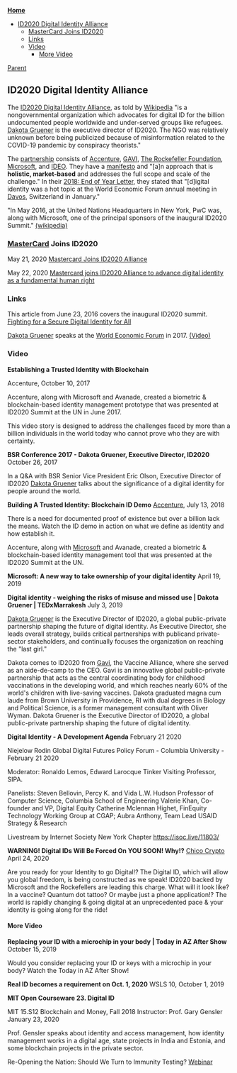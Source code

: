 <!-- START doctoc generated TOC please keep comment here to allow auto update -->
<!-- DON'T EDIT THIS SECTION, INSTEAD RE-RUN doctoc TO UPDATE -->
**[Home](#pages/blog/cv19/index)**

- [ID2020 Digital Identity Alliance](#id2020-digital-identity-alliance)
  - [MasterCard Joins ID2020](#mastercard-joins-id2020)
  - [Links](#links)
  - [Video](#video)
    - [More Video](#more-video)

<!-- END doctoc generated TOC please keep comment here to allow auto update -->

[Parent](#pages/blog/cv19/artificial)

## ID2020 Digital Identity Alliance

The [ID2020 Digital Identity Alliance](https://id2020.org/), as told by [Wikipedia](https://en.wikipedia.org/wiki/ID2020) "is a nongovernmental organization 
which advocates for digital ID for the billion undocumented people worldwide 
and under-served groups like refugees. [Dakota Gruener](#pages/blog/cv19/people/dakota-gruener) is the executive director of ID2020. The NGO was relatively 
unknown before being publicized because of misinformation related to the 
COVID-19 pandemic by conspiracy theorists."

The [partnership](https://id2020.org/alliance) consists of 
[Accenture](#pages/blog/cv19/accenture),
[GAVI](#pages/blog/cv19/gavi), 
[The Rockefeller Foundation](#pages/blog/cv19/rocky),
[Microsoft](#pages/blog/cv19/microsoft), 
and [IDEO](https://en.wikipedia.org/wiki/IDEO). They 
have a [manifesto](https://id2020.org/manifesto) and "[a]n approach that is 
**holistic, market-based** and addresses the full scope and scale of the 
challenge."
In their [2018: End of Year Letter](https://medium.com/id2020/2018-end-of-year-letter-b740a83e9df3),
they stated that "[d]igital identity was a hot topic at the 
World Economic Forum
annual meeting in [Davos](https://en.wikipedia.org/wiki/Davos), Switzerland 
in January."

"In May 2016, at the United Nations Headquarters in New York, PwC was, along 
with Microsoft, one of the principal sponsors of the inaugural ID2020 Summit."
[(wikipedia)](https://en.wikipedia.org/wiki/PricewaterhouseCoopers#ID2020)

<div class="link-view" data-title="News Articles"  data-events="id2020-news"></div>

### [MasterCard](#pages/blog/cv19/mastercard) Joins ID2020

May 21, 2020
[Mastercard Joins ID2020 Alliance](https://mastercardcontentexchange.com/newsroom/press-releases/2020/may/mastercard-joins-id2020-alliance/)

May 22, 2020
[Mastercard joins ID2020 Alliance to advance digital identity as a fundamental human right](https://www.biometricupdate.com/202005/mastercard-joins-id2020-alliance-to-advance-digital-identity-as-a-fundamental-human-right)


### Links

This article from June 23, 2016 covers the inaugural ID2020 summit.
[Fighting for a Secure Digital Identity for All](https://redmondmag.com/articles/2016/07/01/common-cause.aspx)

[Dakota Gruener](#pages/blog/cv19/people/dakota-gruener) speaks at the 
[World Economic Forum](#pages/blog/cv19/wef) in 2017.
[(Video)](https://www.salesforce.com/video/449313/)


### Video

**Establishing a Trusted Identity with Blockchain**

Accenture, October 10, 2017

Accenture, along with Microsoft and Avanade, created a biometric & 
blockchain-based identity management prototype that was presented at ID2020 
Summit at the UN in June 2017.

This video story is designed to address the challenges faced by more than a 
billion individuals in the world today who cannot prove who they are with 
certainty.

<div class="video-view" data-id="r81Atqd2MM0"></div>

**BSR Conference 2017 - Dakota Gruener, Executive Director, ID2020**
October 26, 2017

In a Q&A with BSR Senior Vice President Eric Olson, Executive Director of 
ID2020 [Dakota Gruener](#pages/blog/cv19/people/dakota-gruener) talks about 
the significance of a digital identity for people around the world.

<div class="video-view" data-id="szr8fvQZE7w"></div>

**Building A Trusted Identity: Blockchain ID Demo**
[Accenture](#pages/blog/cv19/accenture), July 13, 2018


There is a need for documented proof of existence but over a billion lack the 
means. Watch the ID demo in action on what we define as identity and how 
establish it.

Accenture, along with [Microsoft](#pages/blog/cv19/microsoft) and Avanade, 
created a biometric & blockchain-based identity management tool that was 
presented at the ID2020 Summit at the UN.

<div class="video-view" data-id="QYy8a7HDJ0g"></div>


**Microsoft: A new way to take ownership of your digital identity**
April 19, 2019

<div class="video-view" data-id="kL1ZPv30DjU"></div>

**Digital identity - weighing the risks of misuse and missed use | Dakota Gruener | TEDxMarrakesh**
July 3, 2019

[Dakota Gruener](#pages/blog/cv19/people/dakota-gruener) is the Executive 
Director of ID2020, a global public-private partnership shaping the future of 
digital identity. As Executive Director, she leads overall strategy, builds 
critical partnerships with publicand private-sector stakeholders, and 
continually focuses the organization on reaching the "last girl."

Dakota comes to ID2020 from [Gavi](#pages/blog/cv19/gavi), the Vaccine 
Alliance, where she served as an aide-de-camp to the CEO. Gavi is an innovative 
global public-private partnership that acts as the central coordinating body 
for childhood vaccinations in the developing world, and which reaches nearly 
60% of the world's children with live-saving vaccines. Dakota graduated magna 
cum laude from Brown University in Providence, RI with dual degrees in 
Biology and Political Science, is a former management consultant with Oliver 
Wyman. Dakota Gruener is the Executive Director of ID2020, a 
global public-private partnership shaping the future of digital identity. 

<div class="video-view" data-id="Sqq-LGgyGZ4"></div>

**Digital Identity - A Development Agenda**
February 21 2020

Niejelow Rodin Global Digital Futures Policy Forum - Columbia University - February 21 2020

Moderator: Ronaldo Lemos, Edward Larocque Tinker Visiting Professor, SIPA.

Panelists: 
Steven Bellovin, Percy K. and Vida L.W. Hudson Professor of Computer 
Science, Columbia School of Engineering
Valerie Khan, Co-founder and VP, Digital Equity 
Catherine Mclennan Highet, FinEquity Technology Working Group at CGAP; 
Aubra Anthony, Team Lead USAID Strategy & Research


Livestream by Internet Society New York Chapter
https://isoc.live/11803/

<div class="video-view" data-id="f2n-qlFXCCc"></div>

**WARNING! Digital IDs Will Be Forced On YOU SOON! Why!?**
[Chico Crypto](https://www.youtube.com/channel/UCHop-jpf-huVT1IYw79ymPw)
April 24, 2020

Are you ready for your Identity to go Digital!? The Digital ID, which will 
allow you global freedom, is being constructed as we speak! ID2020 backed by 
Microsoft and the Rockefellers are leading this charge. What will it look 
like? In a vaccine? Quantum dot tattoo? Or maybe just a phone 
application!?  The world is rapidly changing & going digital at an 
unprecedented pace & your identity is going along for the ride!

<div class="video-view" data-id="IsPaQBLLncA"></div>

#### More Video

**Replacing your ID with a microchip in your body | Today in AZ After Show**
October 15, 2019

Would you consider replacing your ID or keys with a microchip in your body? Watch the Today in AZ After Show!

<div class="video-view" data-id="Xdf_9k2W6f8"></div>

**Real ID becomes a requirement on Oct. 1, 2020**
WSLS 10, October 1, 2019

<div class="video-view" data-id="q7Uq-rmiDik"></div>

**MIT Open Courseware 23. Digital ID**

MIT 15.S12 Blockchain and Money, Fall 2018
Instructor: Prof. Gary Gensler
January 23, 2020

Prof. Gensler speaks about identity and access management, how identity 
management works in a digital age, state projects in India and Estonia, and 
some blockchain projects in the private sector.

<div class="video-view" data-id="W06Le8fw0vU"></div>

Re-Opening the Nation: Should We Turn to Immunity Testing?
[Webinar](https://www.thehastingscenter.org/re-opening-the-nation-should-we-turn-to-immunity-testing/)
